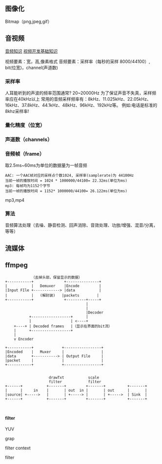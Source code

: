 ## 图像化

Bitmap（png,jpeg,gif）

## 音视频
[音频知识](https://blog.csdn.net/mandagod/article/details/77895472)
[视频开发基础知识](https://blog.csdn.net/yuqingzhude/article/details/78676906)

视频要素：宽，高,像素格式
音频要素：采样率（每秒的采样 8000/44100）, bit(位宽)，channel(声道数)
### 采样率
人耳能听到的声波的频率范围通常?    20~20000Hz
为了保证声音不失真，采样频率应在40kHz以上
常用的音频采样频率有：8kHz、11.025kHz、22.05kHz、16kHz、37.8kHz、44.1kHz、48kHz、96kHz、192kHz等。
例如:电话是标准的8khz采样率!

### 量化精度（位宽）

### 声道数（channels）

### 音频帧（frame）
取2.5ms~60ms为单位的数据量为一帧音频
```
AAC: 一个AAC帧对应的采样点个数1024, 采样率(samplerate)为 44100Hz
当前一帧的播放时间 = 1024 * 1000000/44100= 22.32ms(单位为ms)
mp3: 每帧均为1152个字节
当前一帧的播放时间 = 1152* 1000000/44100= 26.122ms(单位为ms)
```
mp3,mp4

### 算法
音频算法处理（去噪、静音检测、回声消除、音效处理、功放/增强、混音/分离，等等）

## 流媒体


## ffmpeg
```
            （去掉头部，保留显示的数据）
+-----------+              +---------------+
|           |   Demuxer    |Encode         |
|Input FIle +------------> |data           |
|           |   (解封装)   |packets        |
+-----------+              +---------+-----+
                                     |
                                     |
                                     |Decoder
           +------------------+      |
           |                  | <----+
    +----+ | Decoded frames   |（显示在界面的bit流）
    |      +------------------+
    |
    v Encoder

+-----------+             +-----------------+
|Encoded    |   Muxer     |                 |
|data       +-----------> | Output File     |
|packet     |             |                 |
+-----------+             +-----------------+

```

```
                      
                    drawTxt           scale
                    filter            filter
+------+           +-------+         +-------+          +-------+
|      |     in    |       | out  in |       | out      |       |
|source| +----->   |       | +-----> |       | +----->  | Sink  |
+------+           +-------+         +-------+          +-------+



```
#### filter
YUV

grap

filter context

filter

